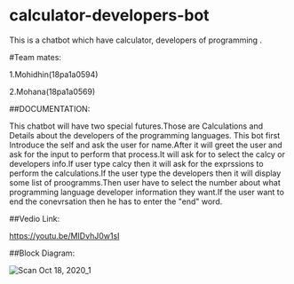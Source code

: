 # calculator-developers-bot
This is a chatbot which have calculator, developers of programming .

#Team mates:

1.Mohidhin(18pa1a0594)

2.Mohana(18pa1a0569)

##DOCUMENTATION:

This chatbot will have two special futures.Those are Calculations and Details about the developers of the programming languages.
This bot first Introduce the self and ask the user for name.After it will greet the user and ask for the input to perform that process.It will ask for to select the calcy or developers info.If user type calcy then it will ask for the exprssions to perform the calculations.If the user type the developers then it will display some list of proogramms.Then user have to select the number about what programming language developer information they want.If the user want to end the conevrsation then he has to enter the "end" word.

##Vedio Link:

https://youtu.be/MIDvhJ0w1sI

##Block Diagram:

![Scan Oct 18, 2020_1](https://user-images.githubusercontent.com/72811766/96369575-86c90200-1178-11eb-8a84-8cc924d8bea8.jpg)
